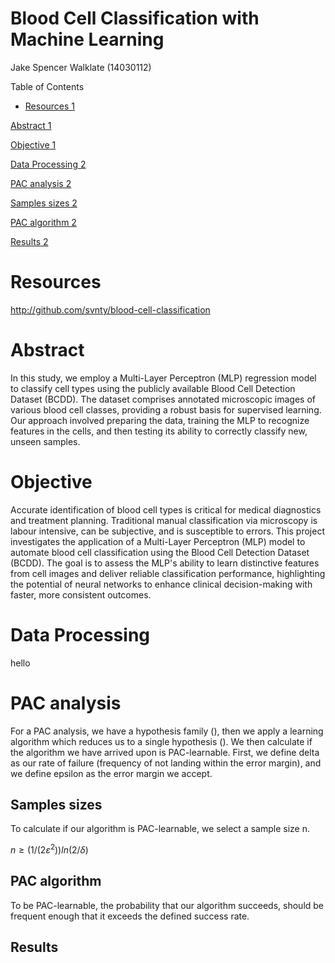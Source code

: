 # Blood Cell Classification with Machine Learning

Jake Spencer Walklate (14030112)

Table of Contents

- [Resources 1](#_Toc209617707)

[Abstract 1](#_Toc209617708)

[Objective 1](#_Toc209617709)

[Data Processing 2](#_Toc209617710)

[PAC analysis 2](#_Toc209617711)

[Samples sizes 2](#_Toc209617712)

[PAC algorithm 2](#_Toc209617713)

[Results 2](#_Toc209617714)

# Resources

<http://github.com/svnty/blood-cell-classification>

# Abstract

In this study, we employ a Multi-Layer Perceptron (MLP) regression model to classify cell types using the publicly available Blood Cell Detection Dataset (BCDD). The dataset comprises annotated microscopic images of various blood cell classes, providing a robust basis for supervised learning. Our approach involved preparing the data, training the MLP to recognize features in the cells, and then testing its ability to correctly classify new, unseen samples.

# Objective

Accurate identification of blood cell types is critical for medical diagnostics and treatment planning. Traditional manual classification via microscopy is labour intensive, can be subjective, and is susceptible to errors. This project investigates the application of a Multi-Layer Perceptron (MLP) model to automate blood cell classification using the Blood Cell Detection Dataset (BCDD). The goal is to assess the MLP's ability to learn distinctive features from cell images and deliver reliable classification performance, highlighting the potential of neural networks to enhance clinical decision-making with faster, more consistent outcomes.

# Data Processing

hello

# PAC analysis

For a PAC analysis, we have a hypothesis family (), then we apply a learning algorithm which reduces us to a single hypothesis (). We then calculate if the algorithm we have arrived upon is PAC-learnable. First, we define delta as our rate of failure (frequency of not landing within the error margin), and we define epsilon as the error margin we accept.

## Samples sizes

To calculate if our algorithm is PAC-learnable, we select a sample size n.

$`n≥(1/(2ε^2)) ln⁡(2/δ)`$

## PAC algorithm

To be PAC-learnable, the probability that our algorithm succeeds, should be frequent enough that it exceeds the defined success rate.

## Results
